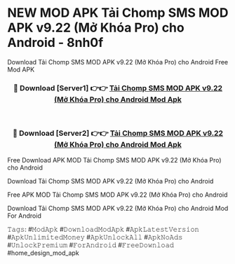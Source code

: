 # NEW MOD APK Tải Chomp SMS MOD APK v9.22 (Mở Khóa Pro) cho Android - 8nh0f
Download Tải Chomp SMS MOD APK v9.22 (Mở Khóa Pro) cho Android Free Mod APK

<div align="center">
<h3>🔴 Download [Server1] 👉👉 <a href="https://apk-comot.site?title=Tải_Chomp_SMS_MOD_APK_v9.22_(Mở_Khóa_Pro)_cho_Android">Tải Chomp SMS MOD APK v9.22 (Mở Khóa Pro) cho Android Mod Apk</a></h3><br>

<h3>🔴 Download [Server2] 👉👉 <a href="https://apk-comot.site?title=Tải_Chomp_SMS_MOD_APK_v9.22_(Mở_Khóa_Pro)_cho_Android">Tải Chomp SMS MOD APK v9.22 (Mở Khóa Pro) cho Android Mod Apk</a></h3>
</div>


Free Download APK MOD Tải Chomp SMS MOD APK v9.22 (Mở Khóa Pro) cho Android

Download Tải Chomp SMS MOD APK v9.22 (Mở Khóa Pro) cho Android 

Free APK MOD Tải Chomp SMS MOD APK v9.22 (Mở Khóa Pro) cho Android 

Download Tải Chomp SMS MOD APK v9.22 (Mở Khóa Pro) cho Android Mod For Android

𝚃𝚊𝚐𝚜: #𝙼𝚘𝚍𝙰𝚙𝚔 #𝙳𝚘𝚠𝚗𝚕𝚘𝚊𝚍𝙼𝚘𝚍𝙰𝚙𝚔 #𝙰𝚙𝚔𝙻𝚊𝚝𝚎𝚜𝚝𝚅𝚎𝚛𝚜𝚒𝚘𝚗 #𝙰𝚙𝚔𝚄𝚗𝚕𝚒𝚖𝚒𝚝𝚎𝚍𝙼𝚘𝚗𝚎𝚢 #𝙰𝚙𝚔𝚄𝚗𝚕𝚘𝚌𝚔𝙰𝚕𝚕 #𝙰𝚙𝚔𝙽𝚘𝙰𝚍𝚜 #𝚄𝚗𝚕𝚘𝚌𝚔𝙿𝚛𝚎𝚖𝚒𝚞𝚖 #𝙵𝚘𝚛𝙰𝚗𝚍𝚛𝚘𝚒𝚍 #𝙵𝚛𝚎𝚎𝙳𝚘𝚠𝚗𝚕𝚘𝚊𝚍 #home_design_mod_apk